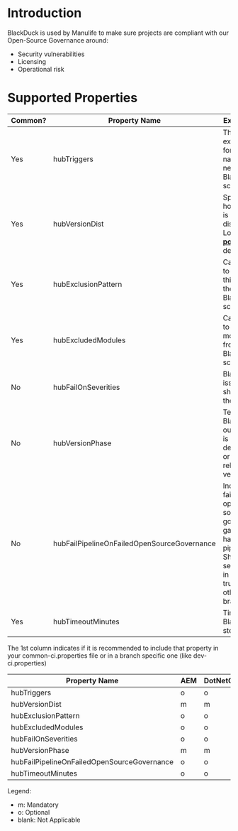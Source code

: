 # Introduction

BlackDuck is used by Manulife to make sure projects are compliant with our Open-Source Governance around:
 * Security vulnerabilities
 * Licensing
 * Operational risk

# Supported Properties

| Common? | Property Name | Explaination | Possible Values | Default Value |
| -------------| ------------- | ------------ | --------------- | ------------- |
| Yes | hubTriggers | The regular expression for branch names that need Blackduck scans. | develop&#124;master | null (! dev&#124;devel&#124;develop&#124;dev/.\*&#124;feature/.\*&#124;fix/.\*&#124;hotfix/.\*&#124;patch-.\*) |
| Yes | hubVersionDist | Specifies how this app is distributed.   Look at <b> <a href="https://stack.manulife.io/questions/473/which-option-should-i-choose-when-configuring-the-distribution-of-a-project-in" target="_blank">this post</a> </b> for details. | One of : INTERNAL, PaaS, EXTERNAL | |
| Yes | hubExclusionPattern | Can be used to exclude things from the BlackDuck scanning | Path(s) to exclude  | /Nothing/To/Exclude/ |
| Yes | hubExcludedModules | Can be used to exclude modules from the BlackDuck scanning | Path(s) to exclude  | Nothing\_To\_Exclude/ |
| No  | hubFailOnSeverities | BlackDuck issues that should fail the pipeline | Comma separated list of the followings: CRITICAL,BLOCKER,MAJOR,MINOR,TRIVIAL | CRITICAL,BLOCKER,MAJOR,MINOR,TRIVIAL |
| No  | hubVersionPhase | Tells BlackDuck if our project is in development or if this is a release version | DEVELOPMENT / RELEASED | |
| No  | hubFailPipelineOnFailedOpenSourceGovernance | Indicates if failing the open-source governance gate should have this pipeline fail.  Should be set to false in DEV and true for other branches | true or false | true |
| Yes | hubTimeoutMinutes | Timeout for Black Duck step | 10 | 9999 |

The 1st column indicates if it is recommended to include that property in your common-ci.properties file or in a branch specific one (like dev-ci.properties)

| Property Name | AEM | DotNetCore | Java/Maven | NodeJS | Swift |
| ------------- | --- | ---------- | ---------- | ------ | ----- |
| hubTriggers                                  | o | o | o | o | o |
| hubVersionDist                               | m | m | m | m | m |
| hubExclusionPattern                          | o | o | o | o | o |
| hubExcludedModules                           | o | o | o | o | o |
| hubFailOnSeverities                          | o | o | o | o | o |
| hubVersionPhase                              | m | m | m | m | m |
| hubFailPipelineOnFailedOpenSourceGovernance  | o | o | o | o | o |
| hubTimeoutMinutes                            | o | o | o | o | o |

Legend:
 * m: Mandatory
 * o: Optional
 * blank: Not Applicable
